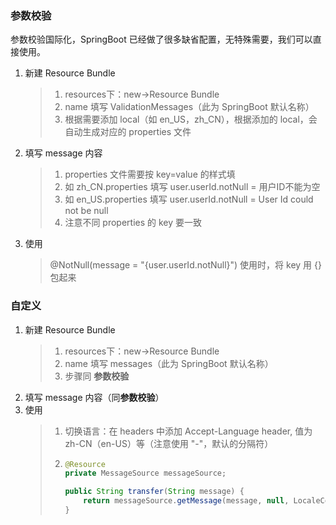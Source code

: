 ### 参数校验

参数校验国际化，SpringBoot 已经做了很多缺省配置，无特殊需要，我们可以直接使用。

1. 新建 Resource Bundle
   > 1. resources下：new->Resource Bundle
   > 2. name 填写 ValidationMessages（此为 SpringBoot 默认名称）
   > 3. 根据需要添加 local（如 en_US，zh_CN），根据添加的 local，会自动生成对应的 properties 文件
2. 填写 message 内容
   > 1. properties 文件需要按 key=value 的样式填
   > 2. 如 zh_CN.properties 填写 user.userId.notNull = 用户ID不能为空
   > 3. 如 en_US.properties 填写 user.userId.notNull = User Id could not be null
   > 4. 注意不同 properties 的 key 要一致
3. 使用
   > @NotNull(message = "{user.userId.notNull}")
   > 使用时，将 key 用 {} 包起来

### 自定义

1. 新建 Resource Bundle
   > 1. resources下：new->Resource Bundle
   > 2. name 填写 messages（此为 SpringBoot 默认名称）
   > 3. 步骤同 **参数校验**
2. 填写 message 内容（同**参数校验**）
3. 使用
   > 1. 切换语言：在 headers 中添加 Accept-Language header, 值为 zh-CN（en-US）等（注意使用 "-"，默认的分隔符）
   > 2. ```java
   >    @Resource
   >    private MessageSource messageSource;
   >    
   >    public String transfer(String message) {
   >        return messageSource.getMessage(message, null, LocaleContextHolder.getLocale());
   >    }

